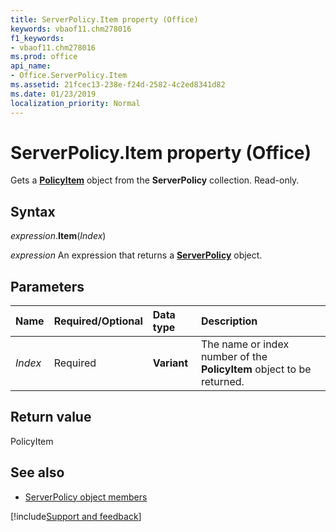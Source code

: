```yaml
---
title: ServerPolicy.Item property (Office)
keywords: vbaof11.chm278016
f1_keywords:
- vbaof11.chm278016
ms.prod: office
api_name:
- Office.ServerPolicy.Item
ms.assetid: 21fcec13-238e-f24d-2582-4c2ed8341d82
ms.date: 01/23/2019
localization_priority: Normal
---
```



# ServerPolicy.Item property (Office)

Gets a **[PolicyItem](office.policyitem.md)** object from the **ServerPolicy** collection. Read-only.


## Syntax

_expression_.**Item**(_Index_)

_expression_ An expression that returns a **[ServerPolicy](Office.ServerPolicy.md)** object.


## Parameters

|Name|Required/Optional|Data type|Description|
|:-----|:-----|:-----|:-----|
| _Index_|Required|**Variant**|The name or index number of the **PolicyItem** object to be returned.|

## Return value

PolicyItem


## See also

- [ServerPolicy object members](overview/Library-Reference/serverpolicy-members-office.md)



[!include[Support and feedback](~/includes/feedback-boilerplate.md)]